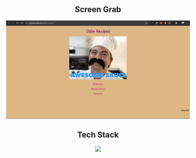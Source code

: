 <h2 align="center" width="1200px"> Screen Grab </h2> 
<img src="https://github.com/Echimara/odin-recipes/blob/main/Screenshot%20(763).png" alt="Screenshot" width="1500"/> 
<br>

<h2 align="center" width="1200px"> Tech Stack </h2> 

<p align="center">
  <img width="800px" src="https://skillicons.dev/icons?i=js,html,css,github,vscode&perline=10" />
</p>
